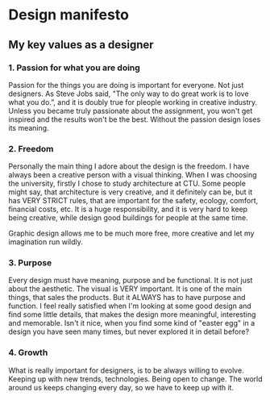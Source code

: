 # Design manifesto

## My key values as a designer

### 1. Passion for what you are doing
Passion for the things you are doing is important for everyone. Not just designers. As Steve Jobs said, "The only way to do great work is to love what you do.”, and it is doubly true for pleople working in creative industry. Unless you became truly passionate about the assignment, you won't get inspired and the results won't be the best. Without the passion design loses its meaning.

### 2. Freedom
Personally the main thing I adore about the design is the freedom. I have always been a creative person with a visual thinking. When I was choosing the university, firstly I chose to study architecture at CTU. Some people might say, that architecture is very creative, and it definitely can be, but it has VERY STRICT rules, that are important for the safety, ecology, comfort, financial costs, etc. It is a huge responsibility, and it is very hard to keep being creative, while design good buildings for people at the same time.

Graphic design allows me to be much more free, more creative and let my imagination run wildly.

### 3. Purpose
Every design must have meaning, purpose and be functional. It is not just about the aesthetic. The visual is VERY important. It is one of the main things, that sales the products. But it ALWAYS has to have purpose and function. I feel really satisfied when I'm looking at some good design and find some little details, that makes the design more meaningful, interesting and memorable. Isn't it nice, when you find some kind of "easter egg" in a design you have seen many times, but never explored it in detail before?

### 4. Growth
What is really important for designers, is to be always willing to evolve. Keeping up with new trends, technologies. Being open to change. The world around us keeps changing every day, so we have to keep up with it.
